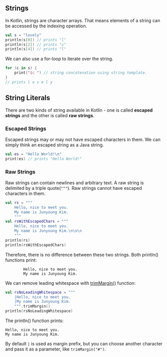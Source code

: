 ## Strings
In Kotlin, strings are character arrays. That means elements of a string can be accessed by the indexing operation.
```kotlin
val s = "lovely"
println(s[0]) // prints "l"
println(s[2]) // prints "v"
println(s[4]) // prints "l"
```
We can also use a for-loop to iterate over the string.
```kotlin
for (c in s) {
    print("$c ") // string concatenation using string template.
}
// prints l o v e l y
```

## String Literals
There are two kinds of string available in Kotlin - one is called **escaped strings** and the other is called **raw strings**.
### Escaped Strings
Escaped strings may or may not have escaped characters in them. We can simply think an escaped string as a Java string.
```kotlin
val es = "Hello World!\n"
print(es) // prints "Hello World!"
```
### Raw Strings
Raw strings can contain newlines and arbitrary text. A raw string is delimited by a triple quote(`"""`). Raw strings cannot have escaped characters in them.
```kotlin
val rs = """
    Hello, nice to meet you.
    My name is Junyoung Kim.
    """
val rsWithEscapedChars = """
    Hello, nice to meet you.
    My name is Junyoung Kim.\n\n\n
    """
println(rs)
println(rsWithEscapedChars)
```
Therefore, there is no difference between these two strings. Both println() functions print:
```
        Hello, nice to meet you.
        My name is Junyoung Kim.
```
We can remove leading whitespace with [trimMargin()](https://kotlinlang.org/api/latest/jvm/stdlib/kotlin.text/trim-margin.html) function:
```kotlin
val rsNoLeadingWhitespace = """
    |Hello, nice to meet you.
    |My name is Junyoung Kim.
    """.trimMargin()
println(rsNoLeadingWhitespace)
```
The println() function prints:
```
Hello, nice to meet you.
My name is Junyoung Kim.
```
By default `|` is used as margin prefix, but you can choose another character and pass it as a parameter, like
`
trimMargin("#")
`.